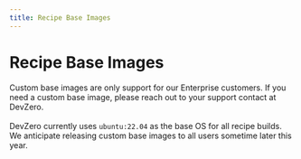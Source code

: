 ```yaml
---
title: Recipe Base Images
---
```

# Recipe Base Images

Custom base images are only support for our Enterprise customers. If you need a custom base image, please reach out to your support contact at DevZero.\
\
DevZero currently uses `ubuntu:22.04` as the base OS for all recipe builds. We anticipate releasing custom base images to all users sometime later this year.
